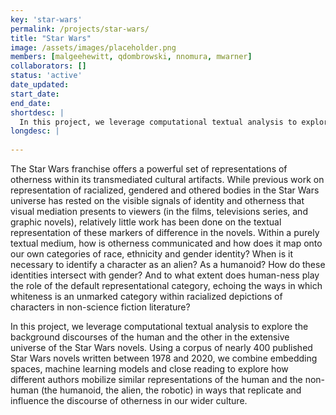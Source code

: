 ```yaml
---
key: 'star-wars'
permalink: /projects/star-wars/
title: "Star Wars"
image: /assets/images/placeholder.png
members: [malgeehewitt, qdombrowski, nnomura, mwarner]
collaborators: []
status: 'active'
date_updated:
start_date:
end_date:
shortdesc: |
  In this project, we leverage computational textual analysis to explore the background discourses of the human and the other in the extensive universe of the Star Wars nov
longdesc: |
  
---
```


The Star Wars franchise offers a powerful set of representations of otherness within its transmediated cultural artifacts. While previous work on representation of racialized, gendered and othered bodies in the Star Wars universe has rested on the visible signals of identity and otherness that visual mediation presents to viewers (in the films, televisions series, and graphic novels), relatively little work has been done on the textual representation of these markers of difference in the novels. Within a purely textual medium, how is otherness communicated and how does it map onto our own categories of race, ethnicity and gender identity? When is it necessary to identify a character as an alien? As a humanoid? How do these identities intersect with gender? And to what extent does human-ness play the role of the default representational category, echoing the ways in which whiteness is an unmarked category within racialized depictions of characters in non-science fiction literature?

In this project, we leverage computational textual analysis to explore the background discourses of the human and the other in the extensive universe of the Star Wars novels. Using a corpus of nearly 400 published Star Wars novels written between 1978 and 2020, we combine embedding spaces, machine learning models and close reading to explore how different authors mobilize similar representations of the human and the non-human (the humanoid, the alien, the robotic) in ways that replicate and influence the discourse of otherness in our wider culture.